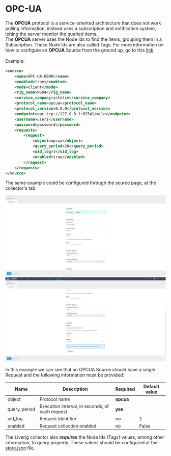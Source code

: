 # OPC-UA

The **OPCUA** protocol is a service-oriented architecture that does not work polling information, instead uses a subscription and notification system, letting the server monitor the queried items.\
The **OPCUA** server uses the Node Ids to find the items, grouping them in a Subscription. These Node Ids are also called Tags. For more information on how to configure an **OPCUA** Source from the ground up, go to this [link](https://docs.google.com/document/u/0/d/11ywrwVIG2qCbM4PJ90V1VKmIaWcL5CQXaEIcrEyycCA/edit).\
\
Example:

```xml
<source>
    <name>OPC-UA-DEMO</name>
    <enabled>true</enabled>
    <mode>client</mode>
    <rig_name>NS04</rig_name>
    <service_company>intelie</service_company>
    <protocol_name>opcua</protocol_name>
    <protocol_version>0.0.0</protocol_version>
    <endpoint>opc.tcp://127.0.0.1:62541/milo</endpoint>
    <username>user1</username>
    <password>password</password>
    <requests>
        <request>
            <object>opcua</object>
            <query_period>20</query_period>
            <uid_log>1</uid_log>
            <enabled>true</enabled>
        </request>
    </requests>
</source>
```

The same example could be configured through the source page, at the collector's tab:

![OPC-UA Source Configuration](<../../.gitbook/assets/collector-protocol-opc-ua-1.png>)
![OPC-UA Source Configuration](<../../.gitbook/assets/collector-protocol-opc-ua-2.png>)

In this example we can see that an OPCUA Source should have a single Request and the following information must be provided:

| Name          | Description                                     | Required  | Default value |
| ------------- | ----------------------------------------------- | --------- | ------------- |
| object        | Protocol name                                   | **opcua** |               |
| query\_period | Execution interval, in seconds, of each request | **yes**   |               |
| uid\_log      | Request identifier                              | no        | 1             |
| enabled       | Request collection enabled                      | no        | False         |

The Liverig collector also ***requires*** the Node Ids (Tags) values, among other information, to query properly. These values should be configured at the [store.json](./../configuration/store.json.md) file.

